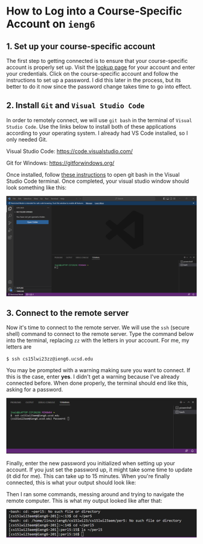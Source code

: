 # How to Log into a Course-Specific Account on `ieng6`

## 1. Set up your course-specific account
The first step to getting connected is to ensure that your course-specific account is properly set up. Visit the [lookup page](https://sdacs.ucsd.edu/~icc/index.php) for your account and enter your credentials. Click on the course-specific account and follow the instructions to set up a password. I did this later in the process, but its better to do it now since the password change takes time to go into effect.

## 2. Install `Git` and `Visual Studio Code`
In order to remotely connect, we will use `git bash` in the terminal of `Visual Studio Code`. Use the links below to install both of these applications according to your operating system. I already had VS Code installed, so I only needed Git. 

Visual Studio Code: https://code.visualstudio.com/

Git for Windows: https://gitforwindows.org/

Once installed, follow [these instructions](https://stackoverflow.com/a/50527994) to open git bash in the Visual Studio Code terminal. Once completed, your visual studio window should look something like this:

![Image](Screenshot_20230112_092822.png)

## 3. Connect to the remote server
Now it's time to connect to the remote server. We will use the `ssh` (secure shell) command to connect to the remote server. Type the command below into the terminal, replacing `zz` with the letters in your account. For me, my letters are

`$ ssh cs15lwi23zz@ieng6.ucsd.edu`

You may be prompted with a warning making sure you want to connect. If this is the case, enter **yes**. I didn't get a warning because I've already connected before. When done properly, the terminal should end like this, asking for a password.

![Image](Screenshot_20230112_094241.png)

Finally, enter the new password you initialized when setting up your account. If you just set the password up, it might take some time to update (it did for me). This can take up to 15 minutes. When you're finally connected, this is what your output should look like:

Then I ran some commands, messing around and trying to navigate the remote computer. This is what my output looked like after that:

![Image](Screenshot_20230112_085236.png)

